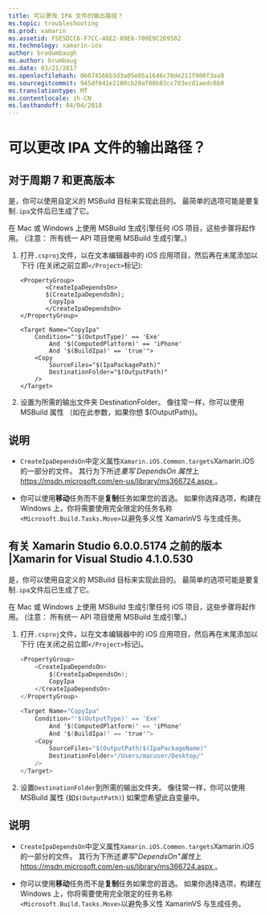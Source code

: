 ```yaml
---
title: 可以更改 IPA 文件的输出路径？
ms.topic: troubleshooting
ms.prod: xamarin
ms.assetid: F5E5DCC6-F7CC-48E2-89E8-709E9C269502
ms.technology: xamarin-ios
author: bradumbaugh
ms.author: brumbaug
ms.date: 03/21/2017
ms.openlocfilehash: 06074566b3d3a05e05a1646c70de211f908f3aa9
ms.sourcegitcommit: 945df041e2180cb20af08b83cc703ecd1aedc6b0
ms.translationtype: MT
ms.contentlocale: zh-CN
ms.lasthandoff: 04/04/2018
---
```

# <a name="can-i-change-the-output-path-of-the-ipa-file"></a>可以更改 IPA 文件的输出路径？

## <a name="for-cycle-7-and-higher"></a>对于周期 7 和更高版本
是，你可以使用自定义的 MSBuild 目标来实现此目的。 最简单的选项可能是要复制`.ipa`文件后已生成了它。

在 Mac 或 Windows 上使用 MSBuild 生成引擎任何 iOS 项目，这些步骤将起作用。 (注意： 所有统一 API 项目使用 MSBuild 生成引擎。)

1. 打开`.csproj`文件，以在文本编辑器中的 iOS 应用项目，然后再在末尾添加以下行 (在关闭之前立即`</Project>`标记):
    
    ```
    <PropertyGroup>
           <CreateIpaDependsOn>
           $(CreateIpaDependsOn);
            CopyIpa
           </CreateIpaDependsOn>
    </PropertyGroup>
    
    <Target Name="CopyIpa"
        Condition="'$(OutputType)' == 'Exe'
            And '$(ComputedPlatform)' == 'iPhone'
            And '$(BuildIpa)' == 'true'">
        <Copy
            SourceFiles="$(IpaPackagePath)"
            DestinationFolder="$(OutputPath)"
        />
    </Target>
    ```

2. 设置为所需的输出文件夹 DestinationFolder。 像往常一样，你可以使用 MSBuild 属性 （如在此参数，如果你想 $(OutputPath))。

## <a name="notes"></a>说明
- `CreateIpaDependsOn`中定义属性`Xamarin.iOS.Common.targets`Xamarin.iOS 的一部分的文件。 其行为下所述*重写 DependsOn 属性*上[ https://msdn.microsoft.com/en-us/library/ms366724.aspx ](https://msdn.microsoft.com/en-us/library/ms366724.aspx)。

- 你可以使用**移动**任务而不是**复制**任务如果您的首选。 如果你选择选项，构建在 Windows 上，你将需要使用完全限定的任务名称`<Microsoft.Build.Tasks.Move>`以避免多义性 XamarinVS 与生成任务。

## <a name="for-versions-before-xamarin-studio-6005174--xamarin-for-visual-studio-410530"></a>有关 Xamarin Studio 6.0.0.5174 之前的版本 |Xamarin for Visual Studio 4.1.0.530

是，你可以使用自定义的 MSBuild 目标来实现此目的。 最简单的选项可能是要复制`.ipa`文件后已生成了它。

在 Mac 或 Windows 上使用 MSBuild 生成引擎任何 iOS 项目，这些步骤将起作用。 (注意： 所有统一 API 项目使用 MSBuild 生成引擎。)

1. 打开`.csproj`文件，以在文本编辑器中的 iOS 应用项目，然后再在末尾添加以下行 (在关闭之前立即`</Project>`标记)。

    ```csharp
    <PropertyGroup>
        <CreateIpaDependsOn>
            $(CreateIpaDependsOn);
            CopyIpa
        </CreateIpaDependsOn>
    </PropertyGroup>
    
    <Target Name="CopyIpa"
        Condition="'$(OutputType)' == 'Exe'
            And '$(ComputedPlatform)' == 'iPhone'
            And '$(BuildIpa)' == 'true'">
        <Copy
            SourceFiles="$(OutputPath)$(IpaPackageName)"
            DestinationFolder="/Users/macuser/Desktop/"
        />
    </Target>
    ```

2. 设置`DestinationFolder`到所需的输出文件夹。 像往常一样，你可以使用 MSBuild 属性 (如`$(OutputPath)`) 如果您希望此自变量中。

## <a name="notes"></a>说明
- `CreateIpaDependsOn`中定义属性`Xamarin.iOS.Common.targets`Xamarin.iOS 的一部分的文件。 其行为下所述*重写"DependsOn"属性*上[ https://msdn.microsoft.com/en-us/library/ms366724.aspx ](https://msdn.microsoft.com/en-us/library/ms366724.aspx)。

- 你可以使用**移动**任务而不是**复制**任务如果您的首选。 如果你选择选项，构建在 Windows 上，你将需要使用完全限定的任务名称`<Microsoft.Build.Tasks.Move>`以避免多义性 XamarinVS 与生成任务。
